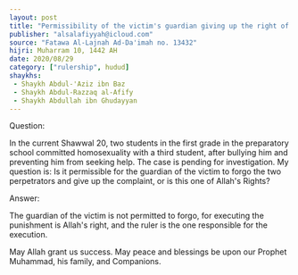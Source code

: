 ```yaml
---
layout: post
title: "Permissibility of the victim's guardian giving up the right of executing the Hadd"
publisher: "alsalafiyyah@icloud.com"
source: "Fatawa Al-Lajnah Ad-Da'imah no. 13432"
hijri: Muharram 10, 1442 AH
date: 2020/08/29
category: ["rulership", hudud]
shaykhs: 
 - Shaykh Abdul-'Aziz ibn Baz
 - Shaykh Abdul-Razzaq al-Afify
 - Shaykh Abdullah ibn Ghudayyan
---
```


Question: 

In the current Shawwal 20, two students in the first grade in the preparatory school committed homosexuality with a third student, after bullying him and preventing him from seeking help. The case is pending for investigation. My question is: Is it permissible for the guardian of the victim to forgo the two perpetrators and give up the complaint, or is this one of Allah's Rights?

Answer:

The guardian of the victim is not permitted to forgo, for executing the punishment is Allah's right, and the ruler is the one responsible for the execution.

May Allah grant us success. May peace and blessings be upon our Prophet Muhammad, his family, and Companions.
